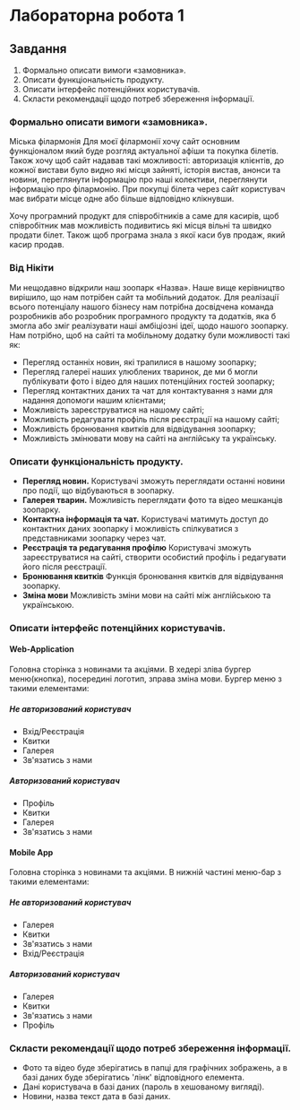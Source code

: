 # Лабораторна робота 1

## Завдання
1. Формально описати вимоги «замовника».
2. Описати функціональність продукту.
3. Описати інтерфейс потенційних користувачів.
4. Скласти рекомендації щодо потреб збереження інформації.

### Формально описати вимоги «замовника».
Міська філармонія
Для моєї філармонії хочу сайт основним функціоналом який буде розгляд
актуальної афіши та покупка білетів. Також хочу щоб сайт надавав такі
можливості: авторизація клієнтів, до кожної вистави було видно які місця зайняті,
історія вистав, анонси та новини, переглянути інформацію про наші колективи,
переглянути інформацію про філармонію. При покупці білета через сайт
користувач має вибрати місце одне або більше відповідно клікнувши.

Хочу програмний продукт для співробітників а саме для касирів, щоб
співробітник мав можливість подивитись які місця вільні та швидко продати білет.
Також щоб програма знала з якої каси був продаж, який касир продав. 


### Від Нікіти
Ми нещодавно відкрили наш зоопарк «Назва». Наше вище керівництво вирішило, що нам потрібен сайт та мобільний додаток. Для реалізації всього потенціалу нашого бізнесу нам потрібна досвідчена команда розробників або розробник програмного продукту та додатків, яка б змогла або зміг реалізувати наші амбіціозні ідеї, щодо нашого зоопарку.
Нам потрібно, щоб на сайті та мобільному додатку були можливості такі як:

- Перегляд останніх новин, які трапилися в нашому зоопарку;
- Перегляд галереї наших улюблених тваринок, де ми б могли публікувати фото і відео для наших потенційних гостей зоопарку;
- Перегляд контактних даних та чат для контактування з нами для надання допомоги нашим клієнтами;
- Можливість зареєструватися на нашому сайті;
- Можливість редагувати профіль після реєстрації на нашому сайті;
- Можливість бронювання квитків для відвідування зоопарку;
- Можливість змінювати мову на сайті на англійську та українську.

### Описати функціональність продукту.
- **Перегляд новин.** Користувачі зможуть переглядати останні новини про події, що відбуваються в зоопарку.
- **Галерея тварин.** Можливість переглядати фото та відео мешканців зоопарку.
- **Контактна інформація та чат.** Користувачі матимуть доступ до контактних даних зоопарку і можливість спілкуватися з представниками зоопарку через чат.
- **Реєстрація та редагування профілю** Користувачі зможуть зареєструватися на сайті, створити особистий профіль і редагувати його після реєстрації.
- **Бронювання квитків** Функція бронювання квитків для відвідування зоопарку.
- **Зміна мови** Можливість зміни мови на сайті між англійською та українською.

### Описати інтерфейс потенційних користувачів.
#### Web-Application
Головна сторінка з новинами та акціями. 
В хедері зліва бургер меню(кнопка), посередині логотип, зправа зміна мови.
Бургер меню з такими елементами:
##### Не авторизований користувач
- Вхід/Реєстрація
- Квитки
- Галерея
- Зв'язатись з нами
##### Авторизований користувач
- Профіль
- Квитки
- Галерея
- Зв'язатись з нами

#### Mobile App
Головна сторінка з новинами та акціями.
В нижній частині меню-бар з такими елементами:
##### Не авторизований користувач
- Галерея
- Квитки
- Зв'язатись з нами
- Вхід/Реєстрація
##### Авторизований користувач
- Галерея
- Квитки
- Зв'язатись з нами
- Профіль

### Скласти рекомендації щодо потреб збереження інформації.
- Фото та відео буде зберігатись в папці для графічних зображень, а в базі даних буде зберігатись 'лінк' відповідного елемента.
- Дані користувача в базі даних (пароль в хешованому вигляді).
- Новини, назва текст дата в базі даних.